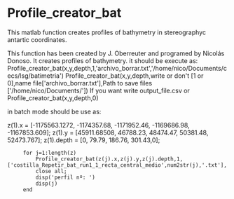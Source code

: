 # Profile_creator_bat
This matlab function creates profiles of bathymetry in stereographyc antartic coordinates.

This function has been created by J. Oberreuter and programed by Nicolás Donoso. 
It creates profiles of bathymetry.
it should be execute as: Profile_creator_bat(x,y,depth,1,'archivo_borrar.txt','/home/nico/Documents/cecs/lsg/batimetria')
Profile_creator_bat(x,y,depth,write or don't [1 or 0],name file['archivo_borrar.txt'],Path to save files ['/home/nico/Documents/'])
If you want write output_file.csv or Profile_creator_bat(x,y,depth,0)

in batch mode should be use as:

z(1).x     = [-1175563.1272, -1174357.68, -1171952.46, -1169686.98, -1167853.609];
         z(1).y     = [45911.68508, 46788.23, 48474.47, 50381.48, 52473.767];
         z(1).depth = [0, 79.79, 186.76, 301.43,0];
         
         for j=1:length(z)
             Profile_creator_bat(z(j).x,z(j).y,z(j).depth,1,['costilla_Repetir_bat_run1_1_recta_central_medio',num2str(j),'.txt'],'/home/nico/Documents/cecs/lsg/rombax_run1/Repetir_bat_run1')
             close all;
             disp('perfil nº: ')
             disp(j)
         end
